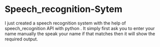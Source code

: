 # Speech_recognition-Sytem
I just created a speech recognition system with the help of speech_recognition API with python . It simply first ask you to enter your name manually the speak your name if that matches then it will show the required output.
